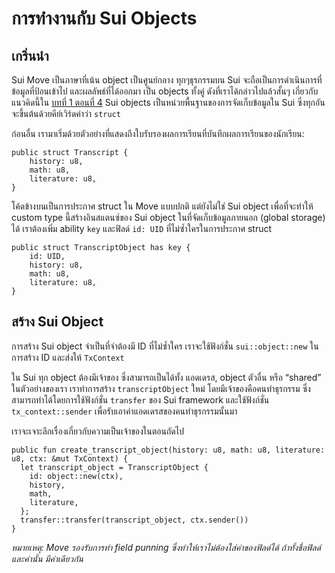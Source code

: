 # การทำงานกับ Sui Objects

## เกริ่นนำ

Sui Move เป็นภาษาที่เน้น object เป็นศูนย์กลาง ทุกๆธุรกรรมบน Sui จะถือเป็นการดำเนินการที่ข้อมูลที่ป้อนเข้าไป และผลลัพธ์ที่ได้ออกมา เป็น objects ทั้งคู่ ดังที่เราได้กล่าวไปแล้วสั้นๆ เกี่ยวกับแนวคิดนี้ใน [บทที่ 1 ตอนที่ 4](../../unit-one/lessons/4_custom_types_and_abilities.md#custome-types-and-abilities) Sui objects เป็นหน่วยพื้นฐานของการจัดเก็บข้อมูลใน Sui ซึ่งทุกอันจะขึ้นต้นด้วยคีย์เวิร์ดคำว่า `struct`

ก่อนอื่น เรามาเริ่มด้วยตัวอย่างที่แสดงถึงใบรับรองผลการเรียนที่บันทึกผลการเรียนของนักเรียน:

```move
public struct Transcript {
    history: u8,
    math: u8,
    literature: u8,
}
```

โค้ดข้างบนเป็นการประกาศ struct ใน Move แบบปกติ แต่ยังไม่ใช่ Sui object เพื่อที่จะทำให้ custom type นี้สร้างอินสแตนซ์ของ Sui object ในที่จัดเก็บข้อมูลภายนอก (global storage) ได้ เราต้องเพิ่ม ability `key` และฟิลด์ `id: UID` ที่ไม่ซ้ำใครในการประกาศ struct

```move
public struct TranscriptObject has key {
    id: UID,
    history: u8,
    math: u8,
    literature: u8,
}
```

## สร้าง Sui Object

การสร้าง Sui object จำเป็นที่จำต้องมี ID ที่ไม่ซ้ำใคร เราจะใช้ฟังก์ชั่น `sui::object::new` ในการสร้าง ID และส่งให้ `TxContext`

ใน Sui ทุก object ต้องมีเจ้าของ ซึ่งสามารถเป็นได้ทั้ง แอดเดรส, object ตัวอื่น หรือ “shared” ในตัวอย่างของเรา เราทำการสร้าง `transcriptObject` ใหม่ โดยมีเจ้าของคือคนทำธุรกรรม ซึ่งสามารถทำได้โดยการใช้ฟังก์ชั่น `transfer` ของ Sui framework และใช้ฟังก์ชั่น `tx_context::sender` เพื่อรับเอาค่าแอดเดรสของคนทำธุรกรรมนั้นมา

เราจะเจาะลึกเรื่องเกี่ยวกับความเป็นเจ้าของในตอนถัดไป

```move
public fun create_transcript_object(history: u8, math: u8, literature: u8, ctx: &mut TxContext) {
  let transcript_object = TranscriptObject {
    id: object::new(ctx),
    history,
    math,
    literature,
  };
  transfer::transfer(transcript_object, ctx.sender())
}
```

*หมายเหตุ: Move รองรับการทำ field punning ซึ่งทำให้เราไม่ต้องใส่ค่าของฟิลด์ได้ ถ้าทั้งชื่อฟิลด์ และค่านั้น มีค่าเดียวกัน*
